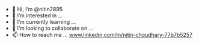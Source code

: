 - 👋 Hi, I’m @nitin2895
- 👀 I’m interested in ...
- 🌱 I’m currently learning ...
- 💞️ I’m looking to collaborate on ...
- 📫 How to reach me ...
     www.linkedin.com/in/nitin-choudhary-77b7b5257


<!---
nitin2895/nitin2895 is a ✨ special ✨ repository because its `README.md` (this file) appears on your GitHub profile.
You can click the Preview link to take a look at your changes.
--->
